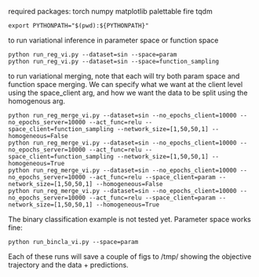 required packages: torch numpy matplotlib palettable fire tqdm

```
export PYTHONPATH="$(pwd):${PYTHONPATH}"
```

to run variational inference in parameter space or function space
```
python run_reg_vi.py --dataset=sin --space=param
python run_reg_vi.py --dataset=sin --space=function_sampling
```

to run variational merging, note that each will try both param space and function space merging. We can specify what we want at the client level using the space_client arg, and how we want the data to be split using the homogenous arg.
```
python run_reg_merge_vi.py --dataset=sin --no_epochs_client=10000 --no_epochs_server=10000 --act_func=relu --space_client=function_sampling --network_size=[1,50,50,1] --homogeneous=False
python run_reg_merge_vi.py --dataset=sin --no_epochs_client=10000 --no_epochs_server=10000 --act_func=relu --space_client=function_sampling --network_size=[1,50,50,1] --homogeneous=True
python run_reg_merge_vi.py --dataset=sin --no_epochs_client=10000 --no_epochs_server=10000 --act_func=relu --space_client=param --network_size=[1,50,50,1] --homogeneous=False
python run_reg_merge_vi.py --dataset=sin --no_epochs_client=10000 --no_epochs_server=10000 --act_func=relu --space_client=param --network_size=[1,50,50,1] --homogeneous=True
```

The binary classification example is not tested yet. Parameter space works fine:
```
python run_bincla_vi.py --space=param
```

Each of these runs will save a couple of figs to /tmp/ showing the objective trajectory and the data + predictions.